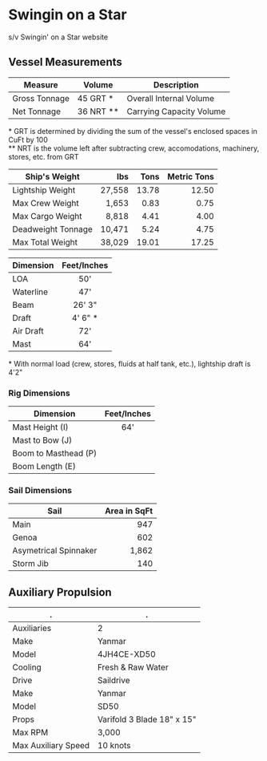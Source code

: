 # Swingin on a Star

s/v Swingin' on a Star website


## Vessel Measurements

|Measure        | Volume     | Description             |
|---------------|------------|-------------------------|
|Gross Tonnage  |	45 GRT \*  | Overall Internal Volume |
|Net Tonnage    |	36 NRT \*\*| Carrying Capacity Volume|

\* GRT is determined by dividing the sum of the vessel's enclosed spaces in CuFt by 100  
\*\* NRT is the volume left after subtracting crew, accomodations, machinery, stores, etc. from GRT


|Ship's Weight     | lbs         |  Tons | Metric Tons |
|------------------|------------:|------:|------------:|
|Lightship Weight  |      27,558 | 13.78 |       12.50 |
|Max Crew Weight   |       1,653 |  0.83 |        0.75 |
|Max Cargo Weight  |       8,818 |  4.41 |        4.00 |
|Deadweight Tonnage|      10,471 |  5.24 |        4.75 |
|Max Total Weight  |      38,029 | 19.01 |       17.25 |


| Dimension | Feet/Inches |
|-----------|:-----------:|
|LOA        |50'          |
|Waterline  |47'          |
|Beam       |26' 3"       |
|Draft      |4' 6" \*     |
|Air Draft  |72'          |
|Mast       |64'          |

\* With normal load (crew, stores, fluids at half tank, etc.), lightship draft is 4'2"


### Rig Dimensions

| Dimension          | Feet/Inches |
|--------------------|:-----------:|
|Mast Height (I)     |64'          |
|Mast to Bow (J)     |             |
|Boom to Masthead (P)|             |
|Boom Length (E)     |             |


### Sail Dimensions

| Sail                |Area in SqFt|
|---------------------|-----------:|
|Main                 |947         |
|Genoa                |602         |
|Asymetrical Spinnaker|1,862       |
|Storm Jib            |140         |


## Auxiliary Propulsion

|.                    |.                          |
|---------------------|---------------------------|
|Auxiliaries          |2                          |
|Make                 |Yanmar                     |
|Model                |4JH4CE-XD50                |
|Cooling              |Fresh & Raw Water          |
|Drive                |Saildrive                  |
|Make                 |Yanmar                     |
|Model                |SD50                       |
|Props                |Varifold 3 Blade 18" x 15" |
|Max RPM              |3,000                      |
|Max Auxiliary Speed  |10 knots                   |


